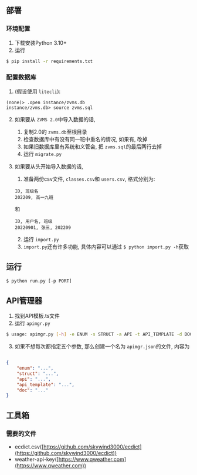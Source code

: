 ## 部署

### 环境配置

1. 下载安装Python 3.10+
2. 运行

```sh
$ pip install -r requirements.txt
```

### 配置数据库

1. (假设使用 `litecli`):

```
(none)> .open instance/zvms.db
instance/zvms.db> source zvms.sql
```

2. 如果要从 `ZVMS 2.0`中导入数据的话,

   1. 复制2.0的 `zvms.db`至根目录
   2. 检查数据库中有没有同一班中重名的情况, 如果有, 改掉
   3. 如果旧数据库里有系统和义管会, 把 `zvms.sql`的最后两行去掉
   4. 运行 `migrate.py`
3. 如果要从头开始导入数据的话,

   1. 准备两份csv文件, `classes.csv`和 `users.csv`, 格式分别为:

   ```
   ID, 班级名
   202209, 高一九班
   ```

   和
   ```
   ID, 用户名, 班级
   20220901, 张三, 202209
   ```

   2. 运行 `import.py`
   3. `import.py`还有许多功能, 具体内容可以通过 `$ python import.py -h`获取

## 运行

```sh
$ python run.py [-p PORT]
```

## API管理器

1. 找到API模板.ts文件
2. 运行 `apimgr.py`

```sh
$ usage: apimgr.py [-h] -e ENUM -s STRUCT -a API -t API_TEMPLATE -d DOC
```

3. 如果不想每次都指定五个参数, 那么创建一个名为 `apimgr.json`的文件, 内容为

```json

{
    "enum": "...",
    "struct": "...",
    "api": "...",
    "api_template": "...",
    "doc": "..."
}
```

## 工具箱

### 需要的文件

* ecdict.csv([https://github.com/skywind3000/ecdict](https://github.com/skywind3000/ecdict))
* weather-api-key([https://www.qweather.com](https://www.qweather.com))
